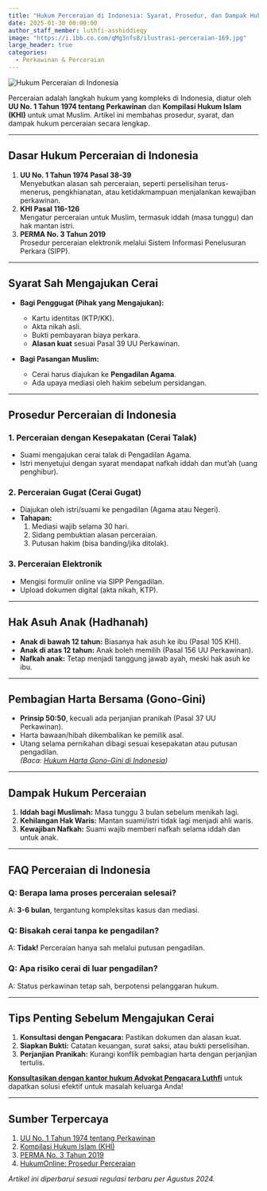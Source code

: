 ```yaml
---
title: "Hukum Perceraian di Indonesia: Syarat, Prosedur, dan Dampak Hukum"
date: 2025-01-30 00:00:00
author_staff_member: luthfi-asshiddieqy
image: "https://i.ibb.co.com/qMg3nfs8/ilustrasi-perceraian-169.jpg"
large_header: true
categories:
  - Perkawinan & Perceraian
---
```


![Hukum Perceraian di Indonesia](https://i.ibb.co.com/qMg3nfs8/ilustrasi-perceraian-169.jpg)  

Perceraian adalah langkah hukum yang kompleks di Indonesia, diatur oleh **UU No. 1 Tahun 1974 tentang Perkawinan** dan **Kompilasi Hukum Islam (KHI)** untuk umat Muslim. Artikel ini membahas prosedur, syarat, dan dampak hukum perceraian secara lengkap.

---

## Dasar Hukum Perceraian di Indonesia
1. **UU No. 1 Tahun 1974 Pasal 38-39**  
   Menyebutkan alasan sah perceraian, seperti perselisihan terus-menerus, pengkhianatan, atau ketidakmampuan menjalankan kewajiban perkawinan.  
2. **KHI Pasal 116-126**  
   Mengatur perceraian untuk Muslim, termasuk iddah (masa tunggu) dan hak mantan istri.  
3. **PERMA No. 3 Tahun 2019**  
   Prosedur perceraian elektronik melalui Sistem Informasi Penelusuran Perkara (SIPP).  

---

## Syarat Sah Mengajukan Cerai
- **Bagi Penggugat (Pihak yang Mengajukan):**  
  - Kartu identitas (KTP/KK).  
  - Akta nikah asli.  
  - Bukti pembayaran biaya perkara.  
  - **Alasan kuat** sesuai Pasal 39 UU Perkawinan.  

- **Bagi Pasangan Muslim:**  
  - Cerai harus diajukan ke **Pengadilan Agama**.  
  - Ada upaya mediasi oleh hakim sebelum persidangan.  

---

## Prosedur Perceraian di Indonesia
### 1. **Perceraian dengan Kesepakatan (Cerai Talak)**  
   - Suami mengajukan cerai talak di Pengadilan Agama.  
   - Istri menyetujui dengan syarat mendapat nafkah iddah dan mut’ah (uang penghibur).  

### 2. **Perceraian Gugat (Cerai Gugat)**  
   - Diajukan oleh istri/suami ke pengadilan (Agama atau Negeri).  
   - **Tahapan:**  
     1. Mediasi wajib selama 30 hari.  
     2. Sidang pembuktian alasan perceraian.  
     3. Putusan hakim (bisa banding/jika ditolak).  

### 3. **Perceraian Elektronik**  
   - Mengisi formulir online via SIPP Pengadilan.  
   - Upload dokumen digital (akta nikah, KTP).  

---

## Hak Asuh Anak (Hadhanah)
- **Anak di bawah 12 tahun:** Biasanya hak asuh ke ibu (Pasal 105 KHI).  
- **Anak di atas 12 tahun:** Anak boleh memilih (Pasal 156 UU Perkawinan).  
- **Nafkah anak:** Tetap menjadi tanggung jawab ayah, meski hak asuh ke ibu.  

---

## Pembagian Harta Bersama (Gono-Gini)
- **Prinsip 50:50**, kecuali ada perjanjian pranikah (Pasal 37 UU Perkawinan).  
- Harta bawaan/hibah dikembalikan ke pemilik asal.  
- Utang selama pernikahan dibagi sesuai kesepakatan atau putusan pengadilan.  
*(Baca: [Hukum Harta Gono-Gini di Indonesia](/harta-gono-gini-indonesia))*

---

## Dampak Hukum Perceraian
1. **Iddah bagi Muslimah:** Masa tunggu 3 bulan sebelum menikah lagi.  
2. **Kehilangan Hak Waris:** Mantan suami/istri tidak lagi menjadi ahli waris.  
3. **Kewajiban Nafkah:** Suami wajib memberi nafkah selama iddah dan untuk anak.  

---

## FAQ Perceraian di Indonesia
### Q: Berapa lama proses perceraian selesai?  
A: **3-6 bulan**, tergantung kompleksitas kasus dan mediasi.  

### Q: Bisakah cerai tanpa ke pengadilan?  
A: **Tidak!** Perceraian hanya sah melalui putusan pengadilan.  

### Q: Apa risiko cerai di luar pengadilan?  
A: Status perkawinan tetap sah, berpotensi pelanggaran hukum.  

---

## Tips Penting Sebelum Mengajukan Cerai
1. **Konsultasi dengan Pengacara:** Pastikan dokumen dan alasan kuat.  
2. **Siapkan Bukti:** Catatan keuangan, surat saksi, atau bukti perselisihan.  
3. **Perjanjian Pranikah:** Kurangi konflik pembagian harta dengan perjanjian tertulis.  

<b><a href="https://advokatluthfi.com/contact/">Konsultasikan dengan kantor hukum Advokat Pengacara Luthfi</a></b> untuk dapatkan solusi efektif untuk masalah keluarga Anda!

---

## Sumber Terpercaya
1. [UU No. 1 Tahun 1974 tentang Perkawinan](https://www.dpr.go.id/uu/uu-1974)  
2. [Kompilasi Hukum Islam (KHI)](https://www.badilag.mahkamahagung.go.id/)  
3. [PERMA No. 3 Tahun 2019](https://www.mahkamahagung.go.id/)  
4. [HukumOnline: Prosedur Perceraian](https://www.hukumonline.com/)  

*Artikel ini diperbarui sesuai regulasi terbaru per Agustus 2024.*
